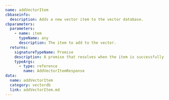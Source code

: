 ```yaml
---
name: addVectorItem
cbbaseinfo:
  description: Adds a new vector item to the vector database.
cbparameters:
  parameters:
    - name: item
      typeName: any
      description: The item to add to the vector.
  returns:
    signatureTypeName: Promise
    description: A promise that resolves when the item is successfully added.
    typeArgs:
      - type: reference
        name: AddVectorItemResponse
data:
  name: addVectorItem
  category: vectordb
  link: addVectorItem.md
---
```

<CBBaseInfo/> 
 <CBParameters/>